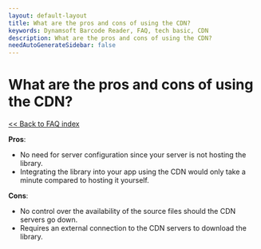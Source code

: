```yaml
---
layout: default-layout
title: What are the pros and cons of using the CDN?
keywords: Dynamsoft Barcode Reader, FAQ, tech basic, CDN
description: What are the pros and cons of using the CDN?
needAutoGenerateSidebar: false
---
```


# What are the pros and cons of using the CDN?

[<< Back to FAQ index](index.md)

**Pros**:

- No need for server configuration since your server is not hosting the library.
- Integrating the library into your app using the CDN would only take a minute compared to hosting it yourself.

**Cons**:

- No control over the availability of the source files should the CDN servers go down.
- Requires an external connection to the CDN servers to download the library.
